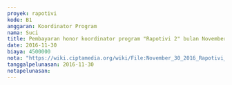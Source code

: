 ```yaml
---
proyek: rapotivi
kode: B1
anggaran: Koordinator Program
nama: Suci
title: Pembayaran honor koordinator program "Rapotivi 2" bulan November
date: 2016-11-30
biaya: 4500000
nota: "https://wiki.ciptamedia.org/wiki/File:November_30_2016_Rapotivi_B1_Pembayaran_honor_Koordinator_program_a.n_Heychael.jpg"
tanggalpelunasan: 2016-11-30
notapelunasan:
---
```

